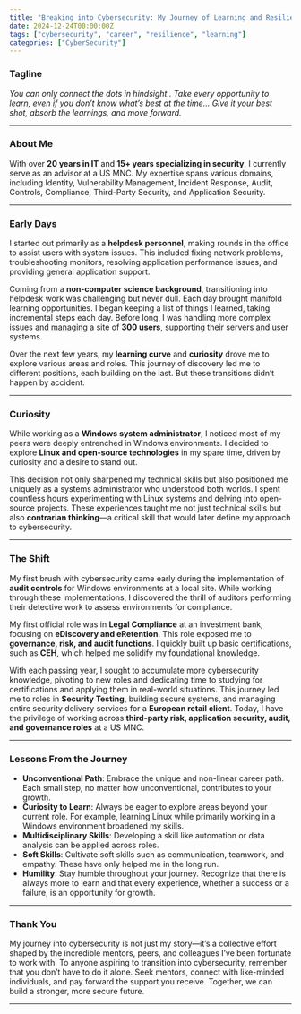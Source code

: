 ```yaml
---
title: "Breaking into Cybersecurity: My Journey of Learning and Resilience"
date: 2024-12-24T00:00:00Z
tags: ["cybersecurity", "career", "resilience", "learning"]
categories: ["CyberSecurity"]
---
```


### Tagline  
*You can only connect the dots in hindsight.. 
Take every opportunity to learn, even if you don’t know what’s best at the time… 
Give it your best shot, absorb the learnings, and move forward.*

---

### About Me  
With over **20 years in IT** and **15+ years specializing in security**, I currently serve as an advisor at a US MNC. My expertise spans various domains, including Identity, Vulnerability Management, Incident Response, Audit, Controls, Compliance, Third-Party Security, and Application Security.

---

### Early Days  
I started out primarily as a **helpdesk personnel**, making rounds in the office to assist users with system issues. This included fixing network problems, troubleshooting monitors, resolving application performance issues, and providing general application support.  

Coming from a **non-computer science background**, transitioning into helpdesk work was challenging but never dull. Each day brought manifold learning opportunities. I began keeping a list of things I learned, taking incremental steps each day. Before long, I was handling more complex issues and managing a site of **300 users**, supporting their servers and user systems.  

Over the next few years, my **learning curve** and **curiosity** drove me to explore various areas and roles. This journey of discovery led me to different positions, each building on the last. But these transitions didn’t happen by accident.  

---

### Curiosity  
While working as a **Windows system administrator**, I noticed most of my peers were deeply entrenched in Windows environments. I decided to explore **Linux and open-source technologies** in my spare time, driven by curiosity and a desire to stand out.  

This decision not only sharpened my technical skills but also positioned me uniquely as a systems administrator who understood both worlds. I spent countless hours experimenting with Linux systems and delving into open-source projects. These experiences taught me not just technical skills but also **contrarian thinking**—a critical skill that would later define my approach to cybersecurity.  

---

### The Shift  
My first brush with cybersecurity came early during the implementation of **audit controls** for Windows environments at a local site. While working through these implementations, I discovered the thrill of auditors performing their detective work to assess environments for compliance.  

My first official role was in **Legal Compliance** at an investment bank, focusing on **eDiscovery and eRetention**. This role exposed me to **governance, risk, and audit functions**. I quickly built up basic certifications, such as **CEH**, which helped me solidify my foundational knowledge.  

With each passing year, I sought to accumulate more cybersecurity knowledge, pivoting to new roles and dedicating time to studying for certifications and applying them in real-world situations. This journey led me to roles in **Security Testing**, building secure systems, and managing entire security delivery services for a **European retail client**. Today, I have the privilege of working across **third-party risk, application security, audit, and governance roles** at a US MNC.  

---

### Lessons From the Journey  

- **Unconventional Path**: Embrace the unique and non-linear career path. Each small step, no matter how unconventional, contributes to your growth.  
- **Curiosity to Learn**: Always be eager to explore areas beyond your current role. For example, learning Linux while primarily working in a Windows environment broadened my skills.  
- **Multidisciplinary Skills**: Developing a skill like automation or data analysis can be applied across roles.  
- **Soft Skills**: Cultivate soft skills such as communication, teamwork, and empathy. These have only helped me in the long run.  
- **Humility**: Stay humble throughout your journey. Recognize that there is always more to learn and that every experience, whether a success or a failure, is an opportunity for growth.  

---

### Thank You  
My journey into cybersecurity is not just my story—it’s a collective effort shaped by the incredible mentors, peers, and colleagues I’ve been fortunate to work with. To anyone aspiring to transition into cybersecurity, remember that you don’t have to do it alone. Seek mentors, connect with like-minded individuals, and pay forward the support you receive. Together, we can build a stronger, more secure future.

---
